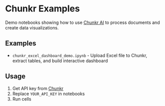 # Chunkr Examples

Demo notebooks showing how to use [Chunkr AI](https://chunkr.ai) to process documents and create data visualizations.

## Examples

- `chunkr_excel_dashboard_demo.ipynb` - Upload Excel file to Chunkr, extract tables, and build interactive dashboard

## Usage

1. Get API key from [Chunkr](https://chunkr.ai)
2. Replace `YOUR_API_KEY` in notebooks
3. Run cells
